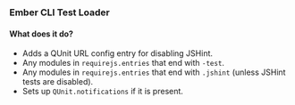 ### Ember CLI Test Loader

#### What does it do?

* Adds a QUnit URL config entry for disabling JSHint.
* Any modules in `requirejs.entries` that end with `-test`.
* Any modules in `requirejs.entries` that end with `.jshint` (unless JSHint tests are disabled).
* Sets up `QUnit.notifications` if it is present.

